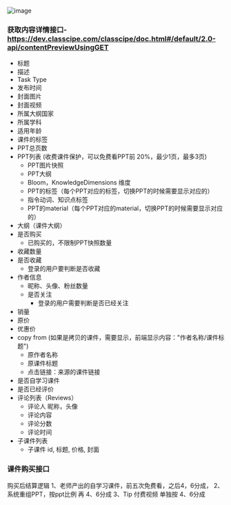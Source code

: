 ![image](https://user-images.githubusercontent.com/1272280/174488191-ac15df12-cb57-4e10-8b70-21fbab975ad1.png)

### 获取内容详情接口-https://dev.classcipe.com/classcipe/doc.html#/default/2.0-api/contentPreviewUsingGET
- 标题
- 描述
- Task Type
- 发布时间
- 封面图片
- 封面视频
- 所属大纲国家
- 所属学科
- 适用年龄
- 课件的标签
- PPT总页数
- PPT列表 (收费课件保护，可以免费看PPT前 20%，最少1页，最多3页)
  - PPT图片快照
  - PPT大纲
  - Bloom，KnowledgeDimensions 维度
  - PPT的标签（每个PPT对应的标签，切换PPT的时候需要显示对应的）
  - 指令动词、知识点标签
  - PPT的material（每个PPT对应的material，切换PPT的时候需要显示对应的）
- 大纲（课件大纲）
- 是否购买
  - 已购买的，不限制PPT快照数量
- 收藏数量
- 是否收藏
  - 登录的用户要判断是否收藏
- 作者信息
  - 昵称、头像、粉丝数量
  - 是否关注
    - 登录的用户需要判断是否已经关注
- 销量
- 原价
- 优惠价
- copy from (如果是拷贝的课件，需要显示，前端显示内容："作者名称/课件标题")
  - 原作者名称
  - 原课件标题
  - 点击链接：来源的课件链接
- 是否自学习课件
- 是否已经评价
- 评论列表（Reviews）
  - 评论人 昵称，头像
  - 评论内容
  - 评论分数
  - 评论时间
- 子课件列表
  - 子课件 id, 标题, 价格, 封面


### 课件购买接口
购买后结算逻辑
1、老师产出的自学习课件，前五次免费看，之后4，6分成，
2、系统重组PPT，按ppt比例 再 4、6分成
3、Tip 付费视频 单独按 4、6分成

